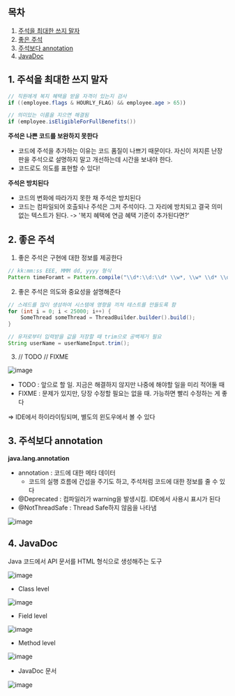 ## 목차
1. [주석을 최대한 쓰지 말자](#1-주석을-최대한-쓰지-말자)
2. [좋은 주석](#2-좋은-주석)
3. [주석보다 annotation](#3-주석보다-annotation)
4. [JavaDoc](#4-JavaDoc)


## 1. 주석을 최대한 쓰지 말자

```java
// 직원에게 복지 혜택을 받을 자격이 있는지 검사
if ((employee.flags & HOURLY_FLAG) && employee.age > 65))

// 의미있는 이름을 지으면 해결됨
if (employee.isEligibleForFullBenefits())
```

**주석은 나쁜 코드를 보완하지 못한다**
* 코드에 주석을 추가하는 이유는 코드 품질이 나쁘기 때문이다. 자신이 저지른 난장판을 주석으로 설명하지 말고 개선하는데 시간을 보내야 한다.
* 코드로도 의도를 표현할 수 있다!

**주석은 방치된다**
* 코드의 변화에 따라가지 못한 채 주석은 방치된다
* 코드는 컴파일되어 호출되나 주석은 그저 주석이다. 그 자리에 방치되고 결국 의미없는 텍스트가 된다. 
-> '복지 혜택에 연금 혜택 기준이 추가된다면?'

## 2. 좋은 주석

1. 좋은 주석은 구현에 대한 정보를 제공한다
```java
// kk:mm:ss EEE, MMM dd, yyyy 형식
Pattern timeForamt = Pattern.compile("\\d*:\\d:\\d* \\w*, \\w* \\d* \\d*");
```

2. 좋은 주석은 의도와 중요성을 설명해준다
```java
// 스레드를 많이 생성하여 시스템에 영향을 끼쳐 테스트를 만들도록 함
for (int i = 0; i < 25000; i++) {
    SomeThread someThread = ThreadBuilder.builder().build();
}

// 유저로부터 입력받을 값을 저장할 때 trim으로 공백제거 필요
String userName = userNameInput.trim();
```

3. // TODO // FIXME


![image](https://user-images.githubusercontent.com/110509654/215362230-6b9dee1c-ce23-4adc-bd84-45f90050513d.png)


* TODO : 앞으로 할 일. 지금은 해결하지 않지만 나중에 해야할 일을 미리 적어둘 때
* FIXME : 문제가 있지만, 당장 수정할 필요는 없을 때. 가능하면 빨리 수정하는 게 좋다

=> IDE에서 하이라이팅되며, 별도의 윈도우에서 볼 수 있다

## 3. 주석보다 annotation

**java.lang.annotation**
* annotation : 코드에 대한 메타 데이터
  * 코드의 실행 흐름에 간섭을 주기도 하고, 주석처럼 코드에 대한 정보를 줄 수 있다
* @Deprecated : 컴파일러가 warning을 발생시킴. IDE에서 사용시 표시가 된다
* @NotThreadSafe : Thread Safe하지 않음을 나타냄 

![image](https://user-images.githubusercontent.com/110509654/215362472-cc264865-bc5b-44e6-9367-9f9322b89c34.png)


## 4. JavaDoc

Java 코드에서 API 문서를 HTML 형식으로 생성해주는 도구

![image](https://user-images.githubusercontent.com/110509654/215362505-cbf7e3c8-4390-4c92-a720-bf023cced7d6.png)

* Class level

![image](https://user-images.githubusercontent.com/110509654/215362525-048d2464-388b-4196-83e1-73d9116803c9.png)

* Field level

![image](https://user-images.githubusercontent.com/110509654/215362539-c4d3aedb-e5ac-49f6-a359-77e07bb4d461.png)


* Method level

![image](https://user-images.githubusercontent.com/110509654/215362553-f994f28d-183c-45f6-8527-d064c7a7b8d3.png)

* JavaDoc 문서

![image](https://user-images.githubusercontent.com/110509654/215362571-0faa3d7b-ad50-47b5-96b8-47b1c69ca018.png)




